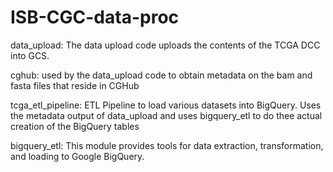 ISB-CGC-data-proc
================
data_upload: The data upload code uploads the contents of the TCGA DCC into GCS.

cghub: used by the data_upload code to obtain metadata on the bam and fasta files 
that reside in CGHub

tcga_etl_pipeline: ETL Pipeline to load various datasets into BigQuery.  Uses the metadata output of data_upload
and uses bigquery_etl to do thee actual creation of the BigQuery tables

bigquery_etl: This module provides tools for data extraction, transformation, and loading to Google BigQuery.
